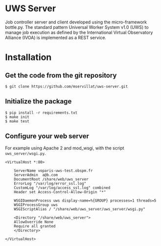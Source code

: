 
UWS Server
==========
Job controller server and client developed using the micro-framework 
bottle.py. The standard pattern Universal Worker System v1.0 (UWS) 
to manage job execution as defined by the International Virtual 
Observatory Alliance (IVOA) is implemented as a REST service.

Installation
============

Get the code from the git repository
------------------------------------
    $ git clone https://github.com/mservillat/uws-server.git

Initialize the package
----------------------
    $ pip install -r requirements.txt
    $ make init
    $ make test

Configure your web server
-------------------------
For example using Apache 2 and mod_wsgi, with the script `uws_server/wsgi.py`.

    <VirtualHost *:80>
    
        ServerName voparis-uws-test.obspm.fr
        ServerAdmin  a@b.com
        DocumentRoot /share/web/uws_server
        ErrorLog "/var/log/error_ssl.log"
        CustomLog "/var/log/access_ssl.log" combined
        Header set Access-Control-Allow-Origin "*"  
              
        WSGIDaemonProcess uws display-name=%{GROUP} processes=1 threads=5
        WSGIProcessGroup uws
        WSGIScriptAlias / "/share/web/uws_server/uws_server/wsgi.py"

        <Directory "/share/web/uws_server">
        AllowOverride None
        Require all granted
        </Directory>
        
    </VirtualHost>